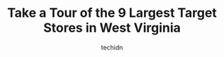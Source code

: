 ---
layout: ampstory
image: https://i0.wp.com/www.depkes.org/wp-content/uploads/2023/06/target-0-in-west-virginia-1685968788.jpeg?resize=640,853
author: techidn
featured: false
description: Discover the impressive array of Target options in West Virginia, where you can find 9 of the largest Target establishments in the area. From renowned classics to hidden gems, West Virginia 
title: Take a Tour of the 9 Largest Target Stores in West Virginia
cover:
   title: Take a Tour of the 9 Largest Target Stores in West Virginia
   subtitle: Rickpate
   background: https://www.depkes.org/wp-content/uploads/2023/06/target-0-in-west-virginia-1685968788.jpeg

pages: 
 - layout: thirds
   top: <h1>#1 Target</h1>
   bottom: "<p>Very limited selection of many items. Empty shelves galore. Wanted to purchase a standard ironing board cover, not one in the entire store. Self-check-out line a mile lon</p>"
   background: https://www.depkes.org/wp-content/uploads/2023/06/target-1-in-west-virginia-1685968789.jpeg
   backgroundblur: true
 - layout: thirds
   top: <h1>#2 Target</h1>
   bottom: "<p>2070 Thundering Herd Dr, Barboursville, WV 25504, United States</p>"
   background: https://www.depkes.org/wp-content/uploads/2023/06/target-2-in-west-virginia-1685968789.jpeg
   cta:
      link: https://www.depkes.org/blog/take-a-tour-of-the-9-largest-target-stores-in-west-virginia/
      text: Take a Tour of the 9 Largest Target Stores in West Virginia
 - layout: thirds
   top: <h1>#3 Target</h1>
   bottom: "<p>5001 University Town Centre Dr, Morgantown, WV 26501, United States</p>"
   background: https://www.depkes.org/wp-content/uploads/2023/06/target-3-in-west-virginia-1685968789.jpeg
   cta:
      link: https://www.depkes.org/blog/take-a-tour-of-the-9-largest-target-stores-in-west-virginia/
      text: Take a Tour of the 9 Largest Target Stores in West Virginia
 - layout: thirds
   top: <h1>#4 Target</h1>
   bottom: "<p>17213 Cole Rd, Hagerstown, MD 21740, United States</p>"
   background: https://images.unsplash.com/photo-1484589065579-248aad0d8b13?ixlib=rb-4.0.3&ixid=MnwxMjA3fDB8MHxwaG90by1wYWdlfHx8fGVufDB8fHx8&auto=format&fit=crop&w=640&h=853&q=80
   cta:
      link: https://www.depkes.org/blog/take-a-tour-of-the-9-largest-target-stores-in-west-virginia/
      text: Take a Tour of the 9 Largest Target Stores in West Virginia
 - layout: thirds
   top: <h1>#5 Target</h1>
   bottom: "<p>191 Market St, Winchester, VA 22603, United States</p>"
   background: https://images.unsplash.com/photo-1595364397663-fca4f075d796?ixlib=rb-4.0.3&ixid=MnwxMjA3fDB8MHxwaG90by1wYWdlfHx8fGVufDB8fHx8&auto=format&fit=crop&w=640&h=853&q=80
   cta:
      link: https://www.depkes.org/blog/take-a-tour-of-the-9-largest-target-stores-in-west-virginia/
      text: Take a Tour of the 9 Largest Target Stores in West Virginia
 - layout: thirds
   top: <h1>#6 Target</h1>
   bottom: "<p>2800 Meadowbrook Mall Rd, Bridgeport, WV 26330, United States</p>"
   background: https://images.unsplash.com/photo-1615749413727-825b59a857b5?ixlib=rb-4.0.3&ixid=MnwxMjA3fDB8MHxwaG90by1wYWdlfHx8fGVufDB8fHx8&auto=format&fit=crop&w=640&h=853&q=80
   cta:
      link: https://www.depkes.org/blog/take-a-tour-of-the-9-largest-target-stores-in-west-virginia/
      text: Take a Tour of the 9 Largest Target Stores in West Virginia
 - layout: thirds
   top: <h1>#7 Target</h1>
   bottom: "<p>300 Cabela Dr, Triadelphia, WV 26059, United States</p>"
   background: https://images.unsplash.com/photo-1567360425618-1594206637d2?ixlib=rb-4.0.3&ixid=MnwxMjA3fDB8MHxwaG90by1wYWdlfHx8fGVufDB8fHx8&auto=format&fit=crop&w=640&h=853&q=80
   cta:
      link: https://www.depkes.org/blog/take-a-tour-of-the-9-largest-target-stores-in-west-virginia/
      text: Take a Tour of the 9 Largest Target Stores in West Virginia
 - layout: thirds
   middle: Continue reading...
   background: https://images.unsplash.com/photo-1518640467707-6811f4a6ab73?ixlib=rb-4.0.3&ixid=MnwxMjA3fDB8MHxwaG90by1wYWdlfHx8fGVufDB8fHx8&auto=format&fit=crop&w=640&h=853&q=80
   cta:
      link: https://www.depkes.org/blog/take-a-tour-of-the-9-largest-target-stores-in-west-virginia/
      text: Take a Tour of the 9 Largest Target Stores in West Virginia
      
---